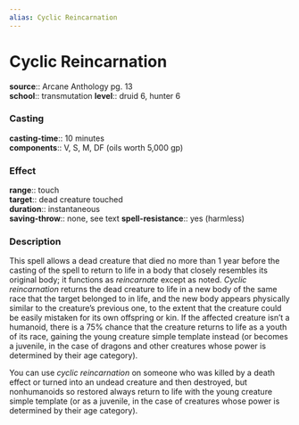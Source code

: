 ```yaml
---
alias: Cyclic Reincarnation
---
```


# Cyclic Reincarnation 

**source**:: Arcane Anthology pg. 13  
**school**:: transmutation
**level**:: druid 6, hunter 6

### Casting 

**casting-time**:: 10 minutes  
**components**:: V, S, M, DF (oils worth 5,000 gp)

### Effect 

**range**:: touch  
**target**:: dead creature touched  
**duration**:: instantaneous  
**saving-throw**:: none, see text
**spell-resistance**:: yes (harmless)

### Description 

This spell allows a dead creature that died no more than 1 year before the casting of the spell to return to life in a body that closely resembles its original body; it functions as *reincarnate* except as noted. *Cyclic reincarnation* returns the dead creature to life in a new body of the same race that the target belonged to in life, and the new body appears physically similar to the creature’s previous one, to the extent that the creature could be easily mistaken for its own offspring or kin. If the affected creature isn’t a humanoid, there is a 75% chance that the creature returns to life as a youth of its race, gaining the young creature simple template instead (or becomes a juvenile, in the case of dragons and other creatures whose power is determined by their age category).  
  
You can use *cyclic reincarnation* on someone who was killed by a death effect or turned into an undead creature and then destroyed, but nonhumanoids so restored always return to life with the young creature simple template (or as a juvenile, in the case of creatures whose power is determined by their age category).


